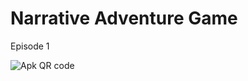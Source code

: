 # Narrative Adventure Game
Episode 1

![Apk QR code](http://api.qrserver.com/v1/create-qr-code/?color=000000&bgcolor=FFFFFF&data=https%3A%2F%2Fgithub.com%2Foctosan%2Fnag%2Ftree%2Fmaster%2Fapp%2Fbuild%2Foutput%2Fapk%2Fapp-debug.apk&qzone=1&margin=0&size=400x400&ecc=L)